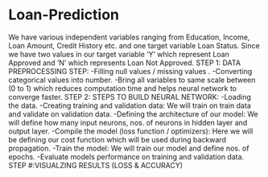 # Loan-Prediction
We have various independent variables ranging from Education, Income, Loan Amount, Credit History etc. and one target variable Loan Status. Since we have two values in our target variable ‘Y’ which represent Loan Approved and ’N’ which represents Loan Not Approved.
STEP 1: DATA PREPROCESSING STEP:
-Filling null values / missing values .
-Converting categorical values into number.
-Bring all variables to same scale between (0 to 1) which reduces computation time and helps neural network to converge faster.
STEP 2: STEPS TO BUILD NEURAL NETWORK:
-Loading the data.
-Creating training and validation data: We will train on train data and validate on validation data.
-Defining the architecture of our model: We will define how many input neurons, nos. of neurons in hidden layer and output layer.
-Compile the model (loss function / optimizers): Here we will be defining our cost function which will be used during backward propagation.
-Train the model: We will train our model and define nos. of epochs.
-Evaluate models performance on training and validation data.
STEP #:VISUALZING RESULTS (LOSS & ACCURACY)
